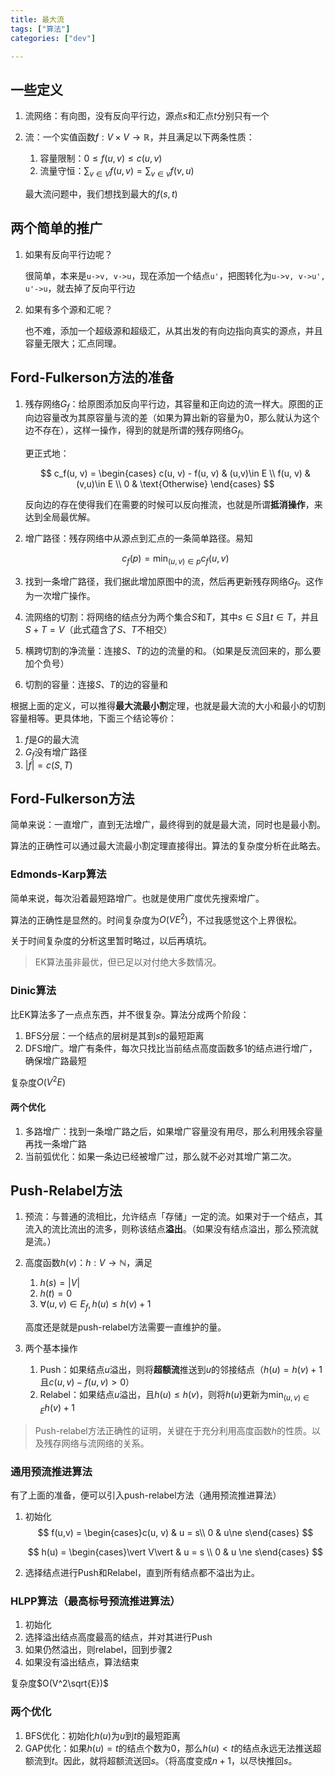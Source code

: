 ```yaml
---
title: 最大流
tags: ["算法"]
categories: ["dev"]

---
```


## 一些定义

1. 流网络：有向图，没有反向平行边，源点$s$和汇点$t$分别只有一个

2. 流：一个实值函数$f: V\times V \rightarrow \mathbb{R}$，并且满足以下两条性质：

    1. 容量限制：$0 \le f(u, v) \le c(u, v)$
    2. 流量守恒：$\sum_{v\in V}f(u, v) = \sum_{v\in v}f(v,u)$

    最大流问题中，我们想找到最大的$f(s,t)$

## 两个简单的推广

1. 如果有反向平行边呢？

    很简单，本来是`u->v, v->u`，现在添加一个结点`u'`，把图转化为`u->v, v->u', u'->u`，就去掉了反向平行边

2. 如果有多个源和汇呢？

    也不难，添加一个超级源和超级汇，从其出发的有向边指向真实的源点，并且容量无限大；汇点同理。

## Ford-Fulkerson方法的准备

1. 残存网络$G_f$：给原图添加反向平行边，其容量和正向边的流一样大。原图的正向边容量改为其原容量与流的差（如果为算出新的容量为0，那么就认为这个边不存在），这样一操作，得到的就是所谓的残存网络$G_f$。

    更正式地：

    $$
    c_f(u, v) = \begin{cases}
    c(u, v) - f(u, v) & (u,v)\in E \\
    f(u, v) & (v,u)\in E \\
    0 & \text{Otherwise}
    \end{cases}
    $$

    反向边的存在使得我们在需要的时候可以反向推流，也就是所谓**抵消操作**，来达到全局最优解。

2. 增广路径：残存网络中从源点到汇点的一条简单路径。易知

    $$
    \displaystyle c_f(p) = \min_{(u,v)\in p}c_f(u, v)
    $$
    
3. 找到一条增广路径，我们据此增加原图中的流，然后再更新残存网络$G_f$。这作为一次增广操作。

4. 流网络的切割：将网络的结点分为两个集合$S$和$T$，其中$s \in S$且$t\in T$，并且$S + T = V$（此式蕴含了$S$、$T$不相交）

5. 横跨切割的净流量：连接$S$、$T$的边的流量的和。（如果是反流回来的，那么要加个负号）

6. 切割的容量：连接$S$、$T$的边的容量和

根据上面的定义，可以推得**最大流最小割**定理，也就是最大流的大小和最小的切割容量相等。更具体地，下面三个结论等价：

1. $f$是$G$的最大流
2. $G_f$没有增广路径
3. $\vert f\vert = c(S, T)$

## Ford-Fulkerson方法

简单来说：一直增广，直到无法增广，最终得到的就是最大流，同时也是最小割。

算法的正确性可以通过最大流最小割定理直接得出。算法的复杂度分析在此略去。

### Edmonds-Karp算法

简单来说，每次沿着最短路增广。也就是使用广度优先搜索增广。

算法的正确性是显然的。时间复杂度为$O(VE^2)$，不过我感觉这个上界很松。

关于时间复杂度的分析这里暂时略过，以后再填坑。

>  EK算法虽非最优，但已足以对付绝大多数情况。

### Dinic算法

比EK算法多了一点点东西，并不很复杂。算法分成两个阶段：

1.  BFS分层：一个结点的层树是其到$s$的最短距离
2. DFS增广。增广有条件，每次只找比当前结点高度函数多1的结点进行增广，确保增广路最短

复杂度$O(V^2E)$

#### 两个优化

1. 多路增广：找到一条增广路之后，如果增广容量没有用尽，那么利用残余容量再找一条增广路
2. 当前弧优化：如果一条边已经被增广过，那么就不必对其增广第二次。

## Push-Relabel方法

1. 预流：与普通的流相比，允许结点「存储」一定的流。如果对于一个结点，其流入的流比流出的流多，则称该结点**溢出**。（如果没有结点溢出，那么预流就是流。）

2. 高度函数$h(v)$：$h: V \to \mathbb{N}$，满足

    1. $h(s) = \vert V\vert$
    2. $h(t) = 0$
    3. $\forall(u,v)\in E_f, h(u) \le h(v) + 1$

    高度还是就是push-relabel方法需要一直维护的量。

3. 两个基本操作

    1. Push：如果结点$u$溢出，则将**超额流**推送到$u$的邻接结点（$h(u) = h(v) + 1$且$c(u,v)-f(u,v)\gt 0$）
    2. Relabel：如果结点$u$溢出，且$h(u) \le h(v)$，则将$h(u)$更新为$\displaystyle \min_{(u,v)\in E}h(v) + 1$

> Push-relabel方法正确性的证明，关键在于充分利用高度函数$h$的性质。以及残存网络与流网络的关系。

### 通用预流推进算法

有了上面的准备，便可以引入push-relabel方法（通用预流推进算法）

1. 初始化
    $$
    f(u,v) = \begin{cases}c(u, v) & u = s\\ 0 & u\ne s\end{cases}
    $$

    $$
    h(u) = \begin{cases}\vert V\vert & u = s \\ 0 & u \ne s\end{cases}
    $$

2. 选择结点进行Push和Relabel，直到所有结点都不溢出为止。

### HLPP算法（最高标号预流推进算法）

1. 初始化
2. 选择溢出结点高度最高的结点，并对其进行Push
3. 如果仍然溢出，则relabel，回到步骤2
4. 如果没有溢出结点，算法结束

复杂度$O(V^2\sqrt{E})$

### 两个优化

1. BFS优化：初始化$h(u)$为$u$到$t$的最短距离
2. GAP优化：如果$h(u)=t$的结点个数为0，那么$h(u) \lt t$的结点永远无法推送超额流到$t$。因此，就将超额流送回$s$。（将高度变成$n+1$，以尽快推回$s$。

